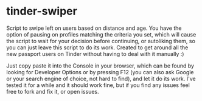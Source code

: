 # tinder-swiper
Script to swipe left on users based on distance and age. You have the option of pausing on profiles matching the criteria you set, which will cause the script to wait for your decision before continuing, or autoliking them, so you can just leave this script to do its work. Created to get around all the new passport users on Tinder without having to deal with it manually :)

Just copy paste it into the Console in your browser, which can be found by looking for Developer Options or by pressing F12 (you can also ask Google or your search engine of choice, not hard to find), and let it do its work. I've tested it for a while and it should work fine, but if you find any issues feel free to fork and fix it, or open issues.
